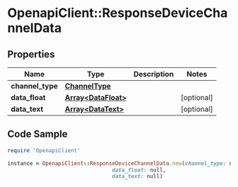 # OpenapiClient::ResponseDeviceChannelData

## Properties

Name | Type | Description | Notes
------------ | ------------- | ------------- | -------------
**channel_type** | [**ChannelType**](ChannelType.md) |  | 
**data_float** | [**Array&lt;DataFloat&gt;**](DataFloat.md) |  | [optional] 
**data_text** | [**Array&lt;DataText&gt;**](DataText.md) |  | [optional] 

## Code Sample

```ruby
require 'OpenapiClient'

instance = OpenapiClient::ResponseDeviceChannelData.new(channel_type: null,
                                 data_float: null,
                                 data_text: null)
```


